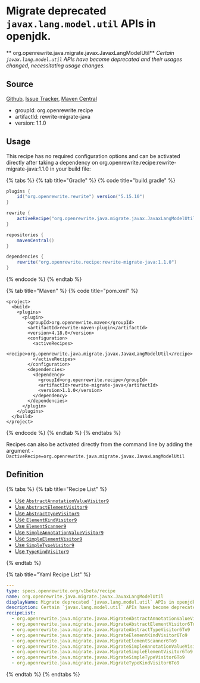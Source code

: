 # Migrate deprecated `javax.lang.model.util` APIs in openjdk.

** org.openrewrite.java.migrate.javax.JavaxLangModelUtil**
_Certain `javax.lang.model.util` APIs have become deprecated and their usages changed, necessitating usage changes._

## Source

[Github](https://github.com/openrewrite/rewrite-migrate-java), [Issue Tracker](https://github.com/openrewrite/rewrite-migrate-java/issues), [Maven Central](https://search.maven.org/artifact/org.openrewrite.recipe/rewrite-migrate-java/1.1.0/jar)

* groupId: org.openrewrite.recipe
* artifactId: rewrite-migrate-java
* version: 1.1.0


## Usage

This recipe has no required configuration options and can be activated directly after taking a dependency on org.openrewrite.recipe:rewrite-migrate-java:1.1.0 in your build file:

{% tabs %}
{% tab title="Gradle" %}
{% code title="build.gradle" %}
```groovy
plugins {
    id("org.openrewrite.rewrite") version("5.15.10")
}

rewrite {
    activeRecipe("org.openrewrite.java.migrate.javax.JavaxLangModelUtil")
}

repositories {
    mavenCentral()
}

dependencies {
    rewrite("org.openrewrite.recipe:rewrite-migrate-java:1.1.0")
}
```
{% endcode %}
{% endtab %}

{% tab title="Maven" %}
{% code title="pom.xml" %}
```markup
<project>
  <build>
    <plugins>
      <plugin>
        <groupId>org.openrewrite.maven</groupId>
        <artifactId>rewrite-maven-plugin</artifactId>
        <version>4.18.0</version>
        <configuration>
          <activeRecipes>
            <recipe>org.openrewrite.java.migrate.javax.JavaxLangModelUtil</recipe>
          </activeRecipes>
        </configuration>
        <dependencies>
          <dependency>
            <groupId>org.openrewrite.recipe</groupId>
            <artifactId>rewrite-migrate-java</artifactId>
            <version>1.1.0</version>
          </dependency>
        </dependencies>
      </plugin>
    </plugins>
  </build>
</project>
```
{% endcode %}
{% endtab %}
{% endtabs %}

Recipes can also be activated directly from the command line by adding the argument `-DactiveRecipe=org.openrewrite.java.migrate.javax.JavaxLangModelUtil`

## Definition

{% tabs %}
{% tab title="Recipe List" %}
* [Use `AbstractAnnotationValueVisitor9`](../../../java/migrate/javax/migrateabstractannotationvaluevisitor6to9.md)
* [Use `AbstractElementVisitor9`](../../../java/migrate/javax/migrateabstractelementvisitor6to9.md)
* [Use `AbstractTypeVisitor9`](../../../java/migrate/javax/migrateabstracttypevisitor6to9.md)
* [Use `ElementKindVisitor9`](../../../java/migrate/javax/migrateelementkindvisitor6to9.md)
* [Use `ElementScanner9`](../../../java/migrate/javax/migrateelementscanner6to9.md)
* [Use `SimpleAnnotationValueVisitor9`](../../../java/migrate/javax/migratesimpleannotationvaluevisitor6to9.md)
* [Use `SimpleElementVisitor9`](../../../java/migrate/javax/migratesimpleelementvisitor6to9.md)
* [Use `SimpleTypeVisitor9`](../../../java/migrate/javax/migratesimpletypevisitor6to9.md)
* [Use `TypeKindVisitor9`](../../../java/migrate/javax/migratetypekindvisitor6to9.md)

{% endtab %}

{% tab title="Yaml Recipe List" %}
```yaml
---
type: specs.openrewrite.org/v1beta/recipe
name: org.openrewrite.java.migrate.javax.JavaxLangModelUtil
displayName: Migrate deprecated `javax.lang.model.util` APIs in openjdk.
description: Certain `javax.lang.model.util` APIs have become deprecated and their usages changed, necessitating usage changes.
recipeList:
  - org.openrewrite.java.migrate.javax.MigrateAbstractAnnotationValueVisitor6To9
  - org.openrewrite.java.migrate.javax.MigrateAbstractElementVisitor6To9
  - org.openrewrite.java.migrate.javax.MigrateAbstractTypeVisitor6To9
  - org.openrewrite.java.migrate.javax.MigrateElementKindVisitor6To9
  - org.openrewrite.java.migrate.javax.MigrateElementScanner6To9
  - org.openrewrite.java.migrate.javax.MigrateSimpleAnnotationValueVisitor6To9
  - org.openrewrite.java.migrate.javax.MigrateSimpleElementVisitor6To9
  - org.openrewrite.java.migrate.javax.MigrateSimpleTypeVisitor6To9
  - org.openrewrite.java.migrate.javax.MigrateTypeKindVisitor6To9

```
{% endtab %}
{% endtabs %}

